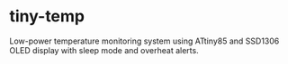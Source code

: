# tiny-temp
Low-power temperature monitoring system using ATtiny85 and SSD1306 OLED display with sleep mode and overheat alerts.
